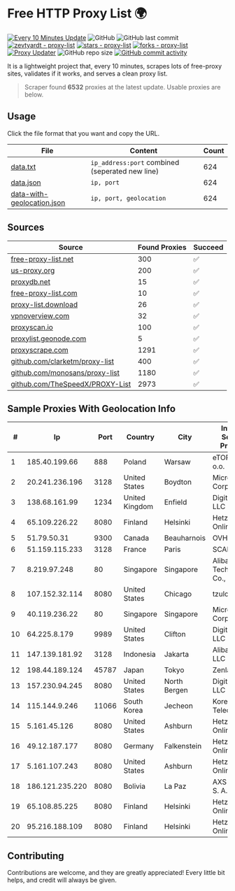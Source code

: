 
# Free HTTP Proxy List 🌍

[![Every 10 Minutes Update](https://github.com/mertguvencli/http-proxy-list/actions/workflows/main.yml/badge.svg?branch=main)](https://github.com/mertguvencli/http-proxy-list/actions/workflows/main.yml)
![GitHub](https://img.shields.io/github/license/mertguvencli/http-proxy-list)
![GitHub last commit](https://img.shields.io/github/last-commit/mertguvencli/http-proxy-list)
[![zevtyardt - proxy-list](https://img.shields.io/static/v1?label=zevtyardt&message=proxy-list&color=blue&logo=github)](https://github.com/zevtyardt/proxy-list "Go to GitHub repo")
[![stars - proxy-list](https://img.shields.io/github/stars/zevtyardt/proxy-list?style=social)](https://github.com/zevtyardt/proxy-list)
[![forks - proxy-list](https://img.shields.io/github/forks/zevtyardt/proxy-list?style=social)](https://github.com/zevtyardt/proxy-list)
[![Proxy Updater](https://github.com/zevtyardt/proxy-list/workflows/Proxy%20Updater/badge.svg)](https://github.com/zevtyardt/proxy-list/actions?query=workflow:"Proxy+Updater")
![GitHub repo size](https://img.shields.io/github/repo-size/zevtyardt/proxy-list)
[![GitHub commit activity](https://img.shields.io/github/commit-activity/m/zevtyardt/proxy-list?logo=commits)](https://github.com/zevtyardt/proxy-list/commits/main)

It is a lightweight project that, every 10 minutes, scrapes lots of free-proxy sites, validates if it works, and serves a clean proxy list.

> Scraper found **6532** proxies at the latest update. Usable proxies are below.

## Usage

Click the file format that you want and copy the URL.

|File|Content|Count|
|----|-------|-----|
|[data.txt](https://raw.githubusercontent.com/mertguvencli/http-proxy-list/main/proxy-list/data.txt)|`ip_address:port` combined (seperated new line)|624|
|[data.json](https://raw.githubusercontent.com/mertguvencli/http-proxy-list/main/proxy-list/data.json)|`ip, port`|624|
|[data-with-geolocation.json](https://raw.githubusercontent.com/mertguvencli/http-proxy-list/main/proxy-list/data-with-geolocation.json)|`ip, port, geolocation`|624|

## Sources

|Source|Found Proxies|Succeed|
|------|-------------|-------|
|[free-proxy-list.net](https://free-proxy-list.net)|300|✅|
|[us-proxy.org](https://www.us-proxy.org)|200|✅|
|[proxydb.net](http://proxydb.net)|15|✅|
|[free-proxy-list.com](https://free-proxy-list.com/?page=&port=&type%5B%5D=http&type%5B%5D=https&up_time=0&search=Search)|10|✅|
|[proxy-list.download](https://www.proxy-list.download/HTTP)|26|✅|
|[vpnoverview.com](https://vpnoverview.com/privacy/anonymous-browsing/free-proxy-servers)|32|✅|
|[proxyscan.io](https://www.proxyscan.io)|100|✅|
|[proxylist.geonode.com](https://proxylist.geonode.com/api/proxy-list?limit=300&page=1&sort_by=lastChecked&sort_type=desc&protocols=http,https)|5|✅|
|[proxyscrape.com](https://api.proxyscrape.com/v2/?request=displayproxies&protocol=http&timeout=10000&country=all&ssl=all&anonymity=all)|1291|✅|
|[github.com/clarketm/proxy-list](https://raw.githubusercontent.com/clarketm/proxy-list/master/proxy-list-raw.txt)|400|✅|
|[github.com/monosans/proxy-list](https://raw.githubusercontent.com/monosans/proxy-list/main/proxies/http.txt)|1180|✅|
|[github.com/TheSpeedX/PROXY-List](https://raw.githubusercontent.com/TheSpeedX/PROXY-List/master/http.txt)|2973|✅|


## Sample Proxies With Geolocation Info

|#|Ip|Port|Country|City|Internet Service Provider|
|-|--|----|-------|----|-------------------------|
|1|185.40.199.66|888|Poland|Warsaw|eTOP sp. z o.o.|
|2|20.241.236.196|3128|United States|Boydton|Microsoft Corporation|
|3|138.68.161.99|1234|United Kingdom|Enfield|DigitalOcean, LLC|
|4|65.109.226.22|8080|Finland|Helsinki|Hetzner Online GmbH|
|5|51.79.50.31|9300|Canada|Beauharnois|OVH SAS|
|6|51.159.115.233|3128|France|Paris|SCALEWAY|
|7|8.219.97.248|80|Singapore|Singapore|Alibaba (US) Technology Co., Ltd.|
|8|107.152.32.114|8080|United States|Chicago|tzulo, inc.|
|9|40.119.236.22|80|Singapore|Singapore|Microsoft Corporation|
|10|64.225.8.179|9989|United States|Clifton|DigitalOcean, LLC|
|11|147.139.181.92|3128|Indonesia|Jakarta|Alibaba.com LLC|
|12|198.44.189.124|45787|Japan|Tokyo|Zenlayer Inc|
|13|157.230.94.245|8080|United States|North Bergen|DigitalOcean, LLC|
|14|115.144.9.246|11066|South Korea|Jecheon|Korea Telecom|
|15|5.161.45.126|8080|United States|Ashburn|Hetzner Online GmbH|
|16|49.12.187.177|8080|Germany|Falkenstein|Hetzner Online GmbH|
|17|5.161.107.243|8080|United States|Ashburn|Hetzner Online GmbH|
|18|186.121.235.220|8080|Bolivia|La Paz|AXS Bolivia S. A.|
|19|65.108.85.225|8080|Finland|Helsinki|Hetzner Online GmbH|
|20|95.216.188.109|8080|Finland|Helsinki|Hetzner Online GmbH|



## Contributing

Contributions are welcome, and they are greatly appreciated! Every
little bit helps, and credit will always be given.

